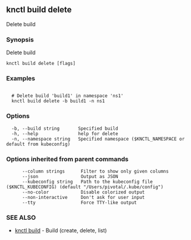 ## knctl build delete

Delete build

### Synopsis

Delete build

```
knctl build delete [flags]
```

### Examples

```

  # Delete build 'build1' in namespace 'ns1'
  knctl build delete -b build1 -n ns1
```

### Options

```
  -b, --build string       Specified build
  -h, --help               help for delete
  -n, --namespace string   Specified namespace ($KNCTL_NAMESPACE or default from kubeconfig)
```

### Options inherited from parent commands

```
      --column strings      Filter to show only given columns
      --json                Output as JSON
      --kubeconfig string   Path to the kubeconfig file ($KNCTL_KUBECONFIG) (default "/Users/pivotal/.kube/config")
      --no-color            Disable colorized output
      --non-interactive     Don't ask for user input
      --tty                 Force TTY-like output
```

### SEE ALSO

* [knctl build](knctl_build.md)	 - Build (create, delete, list)

